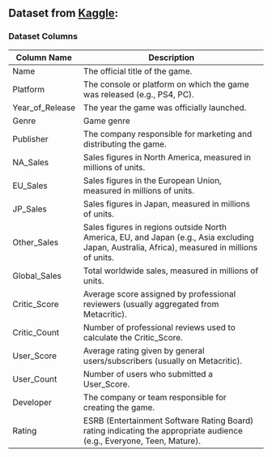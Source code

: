 ## Dataset from [**Kaggle**](https://www.kaggle.com/datasets/rush4ratio/video-game-sales-with-ratings):

### Dataset Columns  
  
| Column Name       | Description                                                                                                      |
|------------------|------------------------------------------------------------------------------------------------------------------|
| Name              | The official title of the game.                                                                                  |
| Platform          | The console or platform on which the game was released (e.g., PS4, PC).                        |
| Year_of_Release   | The year the game was officially launched.                                                                       |
| Genre             | Game genre                                               |
| Publisher         | The company responsible for marketing and distributing the game.                                                |
| NA_Sales          | Sales figures in North America, measured in millions of units.                                                  |
| EU_Sales          | Sales figures in the European Union, measured in millions of units.                                             |
| JP_Sales          | Sales figures in Japan, measured in millions of units.                                                          |
| Other_Sales       | Sales figures in regions outside North America, EU, and Japan (e.g., Asia excluding Japan, Australia, Africa), measured in millions of units. |
| Global_Sales      | Total worldwide sales, measured in millions of units.                                                           |
| Critic_Score      | Average score assigned by professional reviewers (usually aggregated from Metacritic).                          |
| Critic_Count      | Number of professional reviews used to calculate the Critic_Score.                                             |
| User_Score        | Average rating given by general users/subscribers (usually on Metacritic).                                     |
| User_Count        | Number of users who submitted a User_Score.                                                                    |
| Developer         | The company or team responsible for creating the game.                                                          |
| Rating            | ESRB (Entertainment Software Rating Board) rating indicating the appropriate audience (e.g., Everyone, Teen, Mature). |